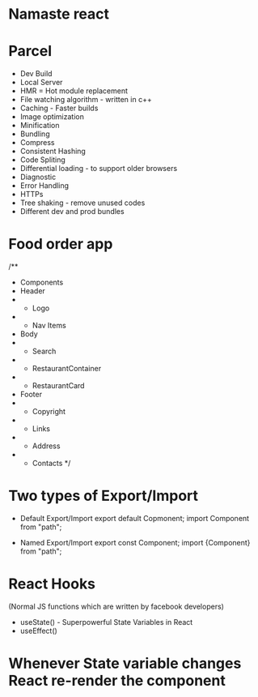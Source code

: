 # Namaste react

# Parcel

- Dev Build
- Local Server
- HMR = Hot module replacement
- File watching algorithm - written in c++
- Caching - Faster builds
- Image optimization
- Minification
- Bundling
- Compress
- Consistent Hashing
- Code Spliting
- Differential loading - to support older browsers
- Diagnostic
- Error Handling
- HTTPs
- Tree shaking - remove unused codes
- Different dev and prod bundles

# Food order app

/\*\*

- Components
- Header
- - Logo
- - Nav Items
- Body
- - Search
- - RestaurantContainer
- - RestaurantCard
- Footer
- - Copyright
- - Links
- - Address
- - Contacts
    \*/

# Two types of Export/Import

- Default Export/Import
  export default Copmonent;
  import Component from "path";

- Named Export/Import
  export const Component;
  import {Component} from "path";

# React Hooks

(Normal JS functions which are written by facebook developers)

- useState() - Superpowerful State Variables in React
- useEffect()

# Whenever State variable changes React re-render the component

